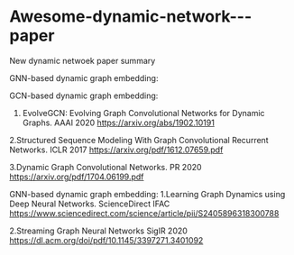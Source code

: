 # Awesome-dynamic-network---paper
New dynamic netwoek paper summary


GNN-based dynamic graph embedding: 


GCN-based dynamic graph embedding:
1. EvolveGCN: Evolving Graph Convolutional Networks for Dynamic Graphs. AAAI 2020
https://arxiv.org/abs/1902.10191

2.Structured Sequence Modeling With Graph Convolutional Recurrent Networks. ICLR 2017
https://arxiv.org/pdf/1612.07659.pdf

3.Dynamic Graph Convolutional Networks. PR 2020
https://arxiv.org/pdf/1704.06199.pdf


GNN-based dynamic graph embedding:
1.Learning Graph Dynamics using Deep Neural Networks. ScienceDirect IFAC 
https://www.sciencedirect.com/science/article/pii/S2405896318300788

2.Streaming Graph Neural Networks SigIR 2020
https://dl.acm.org/doi/pdf/10.1145/3397271.3401092







